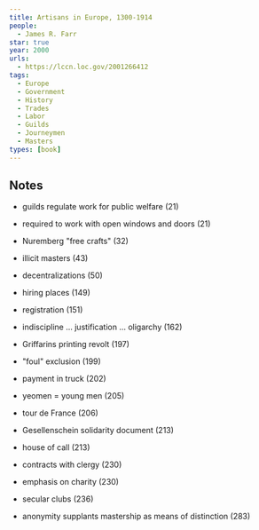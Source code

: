 ```yaml
---
title: Artisans in Europe, 1300-1914
people:
  - James R. Farr
star: true
year: 2000
urls:
  - https://lccn.loc.gov/2001266412
tags:
  - Europe
  - Government
  - History
  - Trades
  - Labor
  - Guilds
  - Journeymen
  - Masters
types: [book]
---
```


## Notes

- guilds regulate work for public welfare (21)

- required to work with open windows and doors (21)

- Nuremberg "free crafts" (32)

- illicit masters (43)

- decentralizations (50)

- hiring places (149)

- registration (151)

- indiscipline ... justification ... oligarchy (162)

- Griffarins printing revolt (197)

- "foul" exclusion (199)

- payment in truck (202)

- yeomen = young men (205)

- tour de France (206)

- Gesellenschein solidarity document (213)

- house of call (213)

- contracts with clergy (230)

- emphasis on charity (230)

- secular clubs (236)

- anonymity supplants mastership as means of distinction (283)
